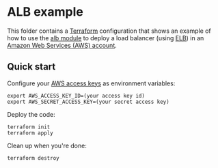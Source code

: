 # ALB example

This folder contains a [Terraform](https://www.terraform.io/) configuration that shows an example of how to
use the [alb module](../../modules/networking/alb) to deploy a load balancer
(using [ELB](https://aws.amazon.com/elasticloadbalancing/)) in an [Amazon Web Services (AWS)
account](http://aws.amazon.com/).
## Quick start

Configure your [AWS access 
keys](http://docs.aws.amazon.com/general/latest/gr/aws-sec-cred-types.html#access-keys-and-secret-access-keys) as 
environment variables:

```
export AWS_ACCESS_KEY_ID=(your access key id)
export AWS_SECRET_ACCESS_KEY=(your secret access key)
```

Deploy the code:

```
terraform init
terraform apply
```

Clean up when you're done:

```
terraform destroy
```

